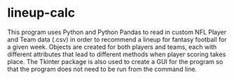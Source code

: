 # lineup-calc
This program uses Python and Python Pandas to read in custom NFL Player and Team data (.csv) in order to recommend a lineup for fantasy football for a given week. Objects are created for both players and teams, each with different attributes that lead to different methods when player scoring takes place. The Tkinter package is also used to create a GUI for the program so that the program does not need to be run from the command line.
